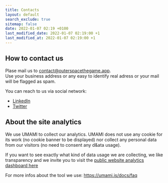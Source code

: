 ```yaml
---
title: Contacts
layout: default
search_exclude: true
sitemap: false
date: 2022-01-07 02:19 +0100
last_modified_date: 2022-01-07 02:19:00 +1
last_modified_at: 2022-01-07 02:19:00 +1
---
```


## How to contact us

Plase mail us to contact@outerspacethegame.app.  
Use your business address or any easy to identify real adress or your mail will be flagged as spam.  

You can reach to us via social network:  
- [LinkedIn](https://linkedin.p2enjoy.com)
- [Twitter](https://twitter.p2ejoy.com)

## About the site analytics

We use UMAMI to collect our analytics. UMAMI does not use any cookie for its work (no cookie banner to be displayed) nor collect any personal data from our visitors (no need to consent any d&ata usage).  

If you want to see exactly what kind of data usage we are collecting, we like transparency and we invite you to visit the [public website analytics dashboard here](https://analytics.outerspacethegame.app/share/FjvWyxQd/Outerspace%20The%20gamE)  

For more infos about the tool we use: https://umami.is/docs/faq  
